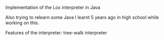 Implementation of the Lox interpreter in Java

Also trying to relearn some Java I learnt 5 years ago in high school while working on this. 

Features of the interpreter:
	tree-walk interpreter
	
